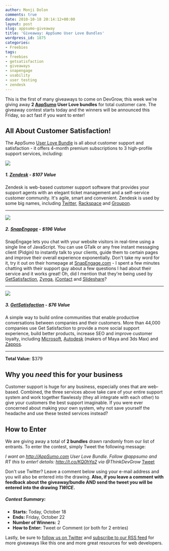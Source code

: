 ```yaml
---
author: Monji Dolon
comments: true
date: 2010-10-18 20:14:12+00:00
layout: post
slug: appsumo-giveaway
title: 'Giveaway: AppSumo User Love Bundles'
wordpress_id: 1875
categories:
- Freebies
tags:
- freebies
- getsatisfaction
- giveaways
- snapengage
- usability
- user testing
- zendesk
---
```


This is the first of many giveaways to come on DevGrow, this week we're giving away **2 [AppSumo](http://appsumo.com/) User Love bundles** for total customer care.  The giveaway contest starts today and the winners will be announced this Friday, so act fast if you want to enter!

## All About Customer Satisfaction!

The AppSumo [User Love Bundle](http://www.appsumo.com/) is all about customer support and satisfaction - it offers 4-month premium subscriptions to 3 high-profile support services, including:


<a href="http://www.zendesk.com/">
  <img src="http://devgrow.s3.amazonaws.com/assets/images/zendesk.gif" class="image-left" />
</a>

##### 1. [Zendesk](http://www.zendesk.com/) - $107 Value

Zendesk is web-based customer support software that provides your support agents with an elegant ticket management and a self-service customer community.  It's agile, smart and convenient.  Zendesk is used by some big names, including [Twitter](http://twitter.com/), [Rackspace](http://rackspace.com/) and [Groupon](http://groupon.com/).

---

<a href="http://www.snapengage.com/">
  <img src="http://devgrow.s3.amazonaws.com/assets/images/snapengage.gif" class="image-left" />
</a>

##### 2. [SnapEngage](http://www.snapengage.com/) - $196 Value

SnapEngage lets you chat with your website visitors in real-time using a single line of JavaScript.  You can use GTalk or any free instant messaging client (Pidgin) to instantly talk to your clients, guide them to certain pages and improve their overall experience exponentially.  Don't take my word for it, try it out on their homepage at [SnapEngage.com](http://www.snapengage.com/) - I spent a few minutes chatting with their support guy about a few questions I had about their service and it works great!  Oh, did I mention that they're being used by [GetSatisfaction](http://www.getsatisfaction.com/), [Zynga](http://www.zynga.com/), [iContact](http://www.icontact.com/) and [Slideshare](http://www.slideshare.net/)?

---

<a href="http://www.getsatisfaction.com/">
  <img src="http://devgrow.s3.amazonaws.com/assets/images/getsatisfaction.gif" class="image-left" />
</a>

##### 3. [GetSatisfaction](http://www.getsatisfaction.com/) - $76 Value

A simple way to build online communities that enable productive conversations between companies and their customers. More than 44,000 companies use Get Satisfaction to provide a more social support experience, build better products, increase SEO and improve customer loyalty, including [Microsoft](http://www.microsoft.com/), [Autodesk](http://www.autodesk.com/) (makers of Maya and 3ds Max) and [Zappos](http://www.zappos.com/).

---

**Total Value:** $379

## Why you _need_ this for your business

Customer support is huge for any business, especially ones that are web-based.  Combined, the three services above take care of your entire support system and work together flawlessly (they all integrate with each other) to give your customers the best support imaginable.  If you were ever concerned about making your own system, why not save yourself the headache and use these tested services instead?


## How to Enter

We are giving away a total of **2 bundles** drawn randomly from our list of entrants.  To enter the contest, simply Tweet the following message:

_I want an http://AppSumo.com User Love Bundle.
Follow @appsumo and RT this to enter! details: http://t.co/KQ0hYa2
via @ThinkDevGrow_
[Tweet](http://twitter.com/share?url=http%3A%2F%2Fdevgrow.com%2Fappsumo-giveaway&via=ThinkDevGrow&text=I%20want%20an%20http://AppSumo.com%20User%20Love%20Bundle.%20Follow%20@appsumo%20and%20RT%20this%20to%20enter!%20details:)

Don't use Twitter?  Leave a comment below using your e-mail address and you will also be entered into the drawing.  **Also, if you leave a comment with feedback about the giveaway/bundle AND send the tweet you will be entered into the drawing _TWICE_.**

##### Contest Summary:

  * **Starts:** Today, October 18
  * **Ends:** Friday, October 22
  * **Number of Winners:** 2
  * **How to Enter:** Tweet or Comment (or both for 2 entries)

Lastly, be sure to [follow us on Twitter](http://twitter.com/ThinkDevGrow) and [subscribe to our RSS feed](http://twitter.com/ThinkDevGrow) for more giveaways like this one and more great resources for web developers.